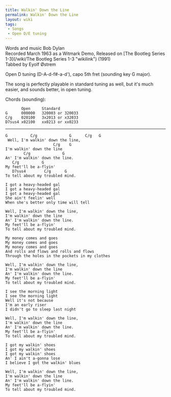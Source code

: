 ```yaml
---
title: Walkin' Down the Line
permalink: Walkin' Down the Line
layout: wiki
tags:
 - Songs
 - Open D/E tuning
---
```


Words and music Bob Dylan  
Recorded March 1963 as a Witmark Demo, Released on [The Bootleg Series
1-3](/wiki/The Bootleg Series 1-3 "wikilink") (1991)  
Tabbed by Eyolf Østrem

Open D tuning (D-A-d-f\#-a-d'), capo 5th fret (sounding key G major).

The song is perfectly playable in standard tuning as well, but it's much
easier, and sounds better, in open tuning.

Chords (sounding):

           Open     Standard
    G      000000   320003 or 320033
    C/g    020100   3x2013 or x32033
    D7sus4 x02100   xx0213 or xx0233

* * * * *

    G          C/g              G      C/g   G
     Well, I'm walkin' down the line,
                         C/g    G
    I'm walkin' down the line
            C/g              G
    An' I'm walkin' down the line.
       C/g          G
    My feet'll be a-flyin'
       D7sus4        C/g      G
    To tell about my troubled mind.

    I got a heavy-headed gal
    I got a heavy-headed gal
    I got a heavy-headed gal
    She ain't feelin' well
    When she's better only time will tell

    Well, I'm walkin' down the line,
    I'm walkin' down the line
    An' I'm walkin' down the line.
    My feet'll be a-flyin'
    To tell about my troubled mind.

    My money comes and goes
    My money comes and goes
    My money comes and goes
    And rolls and flows and rolls and flows
    Through the holes in the pockets in my clothes

    Well, I'm walkin' down the line,
    I'm walkin' down the line
    An' I'm walkin' down the line.
    My feet'll be a-flyin'
    To tell about my troubled mind.

    I see the morning light
    I see the morning light
    Well it's not because
    I'm an early riser
    I didn't go to sleep last night

    Well, I'm walkin' down the line,
    I'm walkin' down the line
    An' I'm walkin' down the line.
    My feet'll be a-flyin'
    To tell about my troubled mind.

    I got my walkin' shoes
    I got my walkin' shoes
    I got my walkin' shoes
    An' I ain't a-gonna lose
    I believe I got the walkin' blues

    Well, I'm walkin' down the line,
    I'm walkin' down the line
    An' I'm walkin' down the line.
    My feet'll be a-flyin'
    To tell about my troubled mind.
